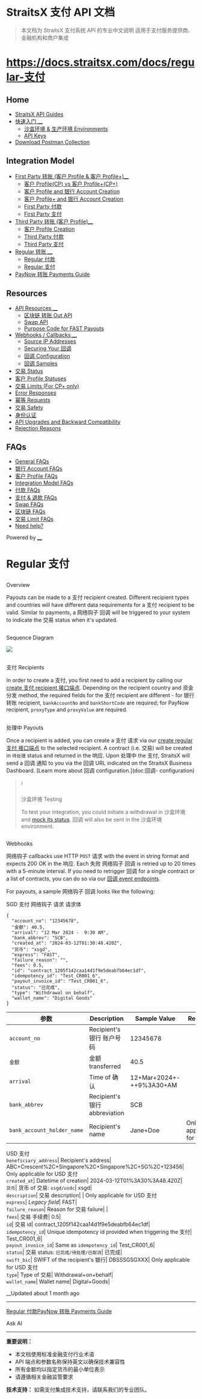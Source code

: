 # StraitsX 支付 API 文档

> 本文档为 StraitsX 支付系统 API 的专业中文说明
> 适用于支付服务提供商、金融机构和商户集成

# https://docs.straitsx.com/docs/regular-支付

## Home

  * [StraitsX API Guides](/docs/introduction)
  * [快速入门 __](/docs/getting-started)
    * [沙盒环境 & 生产环境 Environments](/docs/沙盒环境-生产环境-environments)
    * [API Keys](/docs/api-keys)
  * [Download Postman Collection](/docs/download-postman-collection)

## Integration Model

  * [First Party 转账 (客户 Profile & 客户 Profile+)__](/docs/first-party-转账)
    * [客户 Profile(CP) vs 客户 Profile+(CP+)](/docs/客户-profilecp-vs-客户-profilecp)
    * [ 客户 Profile and 银行 Account Creation](/docs/客户-profile-and-银行-account-creation)
    * [客户 Profile+ and 银行 Account Creation](/docs/客户-profile-and-银行-account-creation-1)
    * [First Party 付款](/docs/first-party-付款)
    * [First Party 支付](/docs/first-party-支付)
  * [Third Party 转账 (客户 Profile)__](/docs/third-party-转账)
    * [客户 Profile Creation](/docs/客户-profile-creation)
    * [ Third Party 付款](/docs/third-party-付款)
    * [Third Party 支付](/docs/third-party-支付)
  * [Regular 转账 __](/docs/regular-转账)
    * [Regular 付款](/docs/regular-付款)
    * [ Regular 支付](/docs/regular-支付)
  * [PayNow 转账 Payments Guide](/docs/PayNow-转账-payments-guide)

## Resources

  * [API Resources __](/docs/区块链-转账-out-guide)
    * [区块链 转账 Out API](/docs/区块链-转账-out-guide)
    * [ Swap API](/docs/swap-api)
    * [Purpose Code for FAST Payouts](/docs/purpose-code-for-FAST-payouts)
  * [Webhooks / Callbacks __](/docs/source-ip-addresses)
    * [Source IP Addresses](/docs/source-ip-addresses)
    * [ Securing Your 回调](/docs/securing-your-回调)
    * [回调 Configuration](/docs/回调-configuration)
    * [回调 Samples](/docs/回调-samples)
  * [交易 Status](/docs/交易-status)
  * [客户 Profile Statuses](/docs/客户-profile-statuses)
  * [交易 Limits (For CP+ only)](/docs/交易-limits-for-cp-only)
  * [Error Responses](/docs/errors)
  * [幂等 Requests](/docs/幂等-requests)
  * [交易 Safety](/docs/交易-safety)
  * [身份认证](/docs/身份认证)
  * [API Upgrades and Backward Compatibility](/docs/backward-compatibility)
  * [Rejection Reasons](/docs/rejection-reasons)

## FAQs

  * [General FAQs](/docs/common-faqs)
  * [银行 Account FAQs](/docs/银行-account-faqs)
  * [客户 Profile FAQs](/docs/客户-profile-faqs)
  * [Integration Model FAQs](/docs/integration-model-faqs)
  * [付款 FAQs](/docs/付款-faqs)
  * [支付 & 退款 FAQs](/docs/支付-faqs)
  * [Swap FAQs](/docs/swap-faqs)
  * [区块链 FAQs](/docs/区块链-faqs)
  * [交易 Limit FAQs](/docs/交易-limit-faqs)
  * [Need help?](/docs/support)

Powered by [ __](https://readme.com?ref_src=hub&project=straitsx)

# Regular 支付

##

Overview

Payouts can be made to a 支付 recipient created. Different recipient types
and countries will have different data requirements for a 支付 recipient to
be valid. Similar to payments, a 网络钩子 回调 will be triggered to your
system to indicate the 交易 status when it's updated.

##

Sequence Diagram

![](https://files.readme.io/21f32b4-image.png)

##

支付 Recipients

In order to create a 支付, you first need to add a recipient by calling our
[create 支付 recipient 接口端点](ref:create-a-支付-recipient). Depending
on the recipient country and 资金分发 method, the required fields for the
支付 recipient are different - for 银行 转账 recipient, `bankAccountNo`
and `bankShortCode` are required; for PayNow recipient, `proxyType` and
`proxyValue` are required.

##

处理中 Payouts

Once a recipient is added, you can create a 支付 请求 via our [create
regular 支付 接口端点](ref:create-a-regular-支付) to the selected
recipient. A contract (i.e. 交易) will be created in `待处理` status
and returned in the 响应. Upon 处理中 the 支付, StraitsX will send a
回调 通知 to you via the 回调 URL indicated on the StraitsX
Business Dashboard. [Learn more about 回调 configuration.](doc:回调-
configuration)

> ℹ️
>
> ###
>
> 沙盒环境 Testing
>
> To test your integration, you could initiate a withdrawal in 沙盒环境 and
> [mock its status](ref:create-a-mock-银行-转账-支付). 回调 will
> also be sent in the 沙盒环境 environment.

##

Webhooks

网络钩子 callbacks use HTTP `POST` 请求 with the event in string format and
expects 200 OK in the 响应. Each 失败 网络钩子 回调 is retried up to
20 times with a 5-minute interval. If you need to retrigger 回调 for a
single contract or a list of contracts, you can do so via our [回调 event
endpoints](ref:回调-event).

For payouts, a sample 网络钩子 回调 looks like the following:

SGD 支付 网络钩子 请求 请求体

    
    
    {
      "account_no": "12345678",
      "金额": 40.5,
      "arrival": "12 Mar 2024 -  9:30 AM",
      "bank_abbrev": "SCB",
      "created_at": "2024-03-12T01:30:48.420Z",
      "货币": "xsgd",
      "express": "FAST",
      "failure_reason": "",
      "fees": 0.5,
      "id": "contract_1205f142caa14d1f9e5deabfb64ec1df",
      "idempotency_id": "Test_CR001_6",
      "payout_invoice_id": "Test_CR001_6",
      "status": "已完成",
      "type": "Withdrawal on behalf",
      "wallet_name": "Digital Goods"
    }

参数| Description| Sample Value| Remarks  
---|---|---|---  
`account_no`| Recipient's 银行 账户号码| 12345678|  
`金额`| 金额 transferred| 40.5|  
`arrival`| Time of 确认| 12+Mar+2024+-++9%3A30+AM|  
`bank_abbrev`| Recipient's 银行 abbreviation| SCB|  
`bank_account_holder_name`| Recipient's name| Jane+Doe| Only applicable for
USD 支付  
`beneficiary_address`| Recipient's address|
ABC+Crescent%2C+Singapore%2C+Singapore%2C+SG%2C+123456| Only applicable for
USD 支付  
`created_at`| Datetime of creation| 2024-03-12T01%3A30%3A48.420Z|  
`货币`| 货币 of 交易: `xsgd/usdc`| xsgd|  
`description`| 交易 description| | Only applicable for USD 支付  
`express`|  _Legacy field_|  FAST|  
`failure_reason`| Reason for 交易 failure| |   
`fees`| 交易 手续费| 0.5|  
`id`| 交易 id| contract_1205f142caa14d1f9e5deabfb64ec1df|  
`idempotency_id`| Unique idempotency id provided when triggering the 支付|
Test_CR001_6|  
`payout_invoice_id`| Same as `idempotency_id`| Test_CR001_6|  
`status`| 交易 status: `已完成/待处理/已取消`| 已完成|  
`swift_bic`| SWIFT of the recipient's 银行| DBSSSGSGXXX| Only applicable for
USD 支付  
`type`| Type of 交易| Withdrawal+on+behalf|  
`wallet_name`| Wallet name| Digital+Goods|  
  
 __Updated about 1 month ago

* * *

[Regular 付款](/docs/regular-付款)[PayNow 转账 Payments
Guide](/docs/PayNow-转账-payments-guide)

Ask AI



---

**重要说明：**
- 本文档使用标准金融支付行业术语
- API 端点和参数名称保持英文以确保技术兼容性
- 所有金额均以指定货币的最小单位表示
- 请遵循相关金融监管要求

**技术支持：**
如需支付集成技术支持，请联系我们的专业团队。
